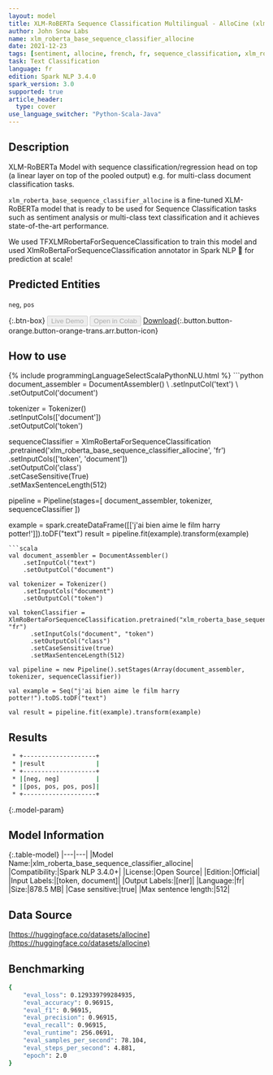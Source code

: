 ```yaml
---
layout: model
title: XLM-RoBERTa Sequence Classification Multilingual - AlloCine (xlm_roberta_base_sequence_classifier_allocine)
author: John Snow Labs
name: xlm_roberta_base_sequence_classifier_allocine
date: 2021-12-23
tags: [sentiment, allocine, french, fr, sequence_classification, xlm_roberta, open_source]
task: Text Classification
language: fr
edition: Spark NLP 3.4.0
spark_version: 3.0
supported: true
article_header:
  type: cover
use_language_switcher: "Python-Scala-Java"
---
```


## Description

XLM-RoBERTa Model with sequence classification/regression head on top (a linear layer on top of the pooled output) e.g. for multi-class document classification tasks.

`xlm_roberta_base_sequence_classifier_allocine` is a fine-tuned XLM-RoBERTa model that is ready to be used for Sequence Classification tasks such as sentiment analysis or multi-class text classification and it achieves state-of-the-art performance. 

We used TFXLMRobertaForSequenceClassification to train this model and used XlmRoBertaForSequenceClassification annotator in Spark NLP 🚀 for prediction at scale!

## Predicted Entities

`neg`, `pos`

{:.btn-box}
<button class="button button-orange" disabled>Live Demo</button>
<button class="button button-orange" disabled>Open in Colab</button>
[Download](https://s3.amazonaws.com/auxdata.johnsnowlabs.com/public/models/xlm_roberta_base_sequence_classifier_allocine_fr_3.4.0_3.0_1640259384560.zip){:.button.button-orange.button-orange-trans.arr.button-icon}

## How to use



<div class="tabs-box" markdown="1">
{% include programmingLanguageSelectScalaPythonNLU.html %}
```python
document_assembler = DocumentAssembler() \
    .setInputCol('text') \
    .setOutputCol('document')

tokenizer = Tokenizer() \
    .setInputCols(['document']) \
    .setOutputCol('token')

sequenceClassifier = XlmRoBertaForSequenceClassification \
      .pretrained('xlm_roberta_base_sequence_classifier_allocine', 'fr') \
      .setInputCols(['token', 'document']) \
      .setOutputCol('class') \
      .setCaseSensitive(True) \
      .setMaxSentenceLength(512)

pipeline = Pipeline(stages=[
    document_assembler,
    tokenizer,
    sequenceClassifier
])

example = spark.createDataFrame([['j'ai bien aime le film harry potter!']]).toDF("text")
result = pipeline.fit(example).transform(example)
```
```scala
val document_assembler = DocumentAssembler()
    .setInputCol("text")
    .setOutputCol("document")

val tokenizer = Tokenizer()
    .setInputCols("document")
    .setOutputCol("token")

val tokenClassifier = XlmRoBertaForSequenceClassification.pretrained("xlm_roberta_base_sequence_classifier_allocine", "fr")
      .setInputCols("document", "token")
      .setOutputCol("class")
      .setCaseSensitive(true)
      .setMaxSentenceLength(512)

val pipeline = new Pipeline().setStages(Array(document_assembler, tokenizer, sequenceClassifier))

val example = Seq("j'ai bien aime le film harry potter!").toDS.toDF("text")

val result = pipeline.fit(example).transform(example)
```
</div>

## Results

```bash
 * +--------------------+
 * |result              |
 * +--------------------+
 * |[neg, neg]          |
 * |[pos, pos, pos, pos]|
 * +--------------------+
```

{:.model-param}
## Model Information

{:.table-model}
|---|---|
|Model Name:|xlm_roberta_base_sequence_classifier_allocine|
|Compatibility:|Spark NLP 3.4.0+|
|License:|Open Source|
|Edition:|Official|
|Input Labels:|[token, document]|
|Output Labels:|[ner]|
|Language:|fr|
|Size:|878.5 MB|
|Case sensitive:|true|
|Max sentence length:|512|

## Data Source

[https://huggingface.co/datasets/allocine](https://huggingface.co/datasets/allocine)

## Benchmarking

```bash
{
	"eval_loss": 0.129339799284935,
	"eval_accuracy": 0.96915,
	"eval_f1": 0.96915,
	"eval_precision": 0.96915,
	"eval_recall": 0.96915,
	"eval_runtime": 256.0691,
	"eval_samples_per_second": 78.104,
	"eval_steps_per_second": 4.881,
	"epoch": 2.0
}
```